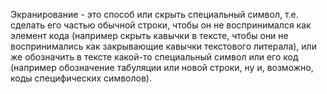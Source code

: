 Экранирование - это способ или скрыть специальный символ, т.е. сделать его частью обычной строки, чтобы он не воспринимался как элемент кода (например скрыть кавычки в тексте, чтобы они не воспринимались как закрывающие кавычки текстового литерала), или же обозначить в тексте какой-то специальный символ или его код (например обозначение табуляции или новой строки, ну и, возможно, коды специфических символов).